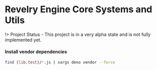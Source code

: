 # Revelry Engine Core Systems and Utils

!> Project Status - This project is in a very alpha state and is not fully implemented yet.

#### Install vendor dependencies

```sh
find {lib,test}/*.js | xargs deno vendor --force
```
